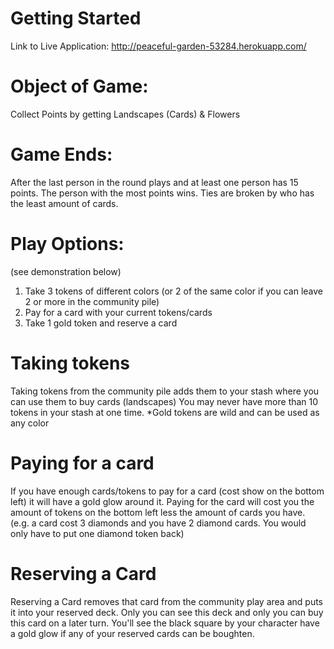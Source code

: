 # Getting Started
Link to Live Application: http://peaceful-garden-53284.herokuapp.com/

# Object of Game: 
Collect Points by getting Landscapes (Cards) & Flowers

# Game Ends: 
After the last person in the round plays and at least one person has 15 points. 
The person with the most points wins. Ties are broken by who has the least amount of cards. 

# Play Options: 
(see demonstration below)
1. Take 3 tokens of different colors (or 2 of the same color if you can leave 2 or more in the community pile)
2. Pay for a card with your current tokens/cards
3. Take 1 gold token and reserve a card

# Taking tokens
Taking tokens from the community pile adds them to your stash where you can use them to buy cards (landscapes)
You may never have more than 10 tokens in your stash at one time. *Gold tokens are wild and can be used as any color

# Paying for a card
If you have enough cards/tokens to pay for a card (cost show on the bottom left) it will have a gold glow around it. Paying
for the card will cost you the amount of tokens on the bottom left less the amount of cards you have. (e.g. a card cost 3 diamonds
and you have 2 diamond cards. You would only have to put one diamond token back)


# Reserving a Card
Reserving a Card removes that card from the community play area and puts it into your reserved deck. Only you can see this deck
and only you can buy this card on a later turn. You'll see the black square by your character have a gold glow if any of your reserved 
cards can be boughten. 


